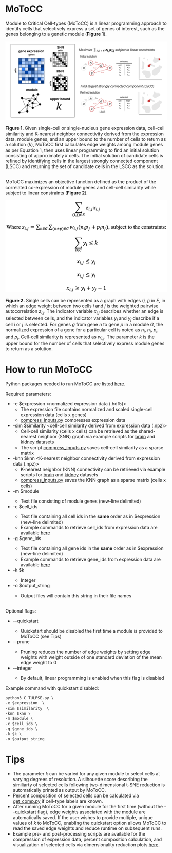 # MoToCC
Module to Critical Cell-types (MoToCC) is a linear programming approach to identify cells that selectively express a set of genes of interest, such as the genes belonging to a genetic module (**Figure 1**). 

<p align="center"> <img src="figures/Figure1.svg"> <br>  </p> 
<b>Figure 1. </b> Given single-cell or single-nucleus gene expression data, cell-cell similarity and K-nearest neighbor connectivity derived from the expression data, module genes, and an upper bound to the number of cells to return as a solution (<i>k</i>), MoToCC first calculates edge weights among module genes as per Equation 1, then uses linear programming to find an initial solution consisting of approximately <i>k</i> cells. The initial solution of candidate cells is refined by identifying cells in the largest strongly connected component (LSCC) and returning the set of candidate cells in the LSCC as the solution. <br>


<br> MoToCC maximizes an objective function defined as the product of the correlated co-expression of module genes and cell-cell similarity while subject to linear constraints (**Figure 2**).

<p align="center"> <img src="figures/ObjFunction.png"> <br>  </p> 
<b>Figure 2.</b> Single cells can be represented as a graph with edges (<i>i, j</i>) in <i>E</i>, in which an edge weight between two cells <i>i</i> and <i>j</i> is the weighted pairwise autocorrelation <i>z<sub>i,j</sub></i>. The indicator variable <i>x<sub>i,j</sub></i> describes whether an edge is selected between cells, and the indicator variables <i>y<sub>i</sub></i> and <i>y<sub>j</sub></i> describe if a cell <i>i</i> or <i>j</i> is selected. For genes <i>g</i> from gene <i>n</i> to gene <i>p</i> in a module <i>G</i>, the normalized expression of a gene for a particular cell is noted as <i>n<sub>i</sub></i>, <i>n<sub>j</sub></i>, <i>p<sub>i</sub></i>, and <i>p<sub>j</sub></i>. Cell-cell similarity is represented as <i>w<sub>i,j</sub></i>. The parameter <i>k</i> is the upper bound for the number of cells that selectively express module genes to return as a solution.

# How to run MoToCC
Python packages needed to run MoToCC are listed [here](https://github.com/jchow32/MoToCC/blob/824ce5fea996c5560cb0597de86aebee781e6a04/pre_post_processing/conda_python_list.txt). <br>

  Required parameters: <br>
  - -e $expression <normalized expression data (.hdf5)>
    - The expression file contains normalized and scaled single-cell expression data (cells x genes)
    - [compress_inputs.py](https://github.com/jchow32/MoToCC/blob/0de0a1847938c37b0bc05222196ef1c54067bd07/pre_post_processing/compress_inputs.py) compresses expression data 
  - -sim $similarity <cell-cell similarity derived from expression data (.npz)>
    - Cell-cell similarity (cells x cells) can be retrieved as the shared-nearest neighbor (SNN) graph via example scripts for [brain](https://github.com/jchow32/MoToCC/blob/0de0a1847938c37b0bc05222196ef1c54067bd07/pre_post_processing/exp_processing_brain.R) and [kidney](https://github.com/jchow32/MoToCC/blob/0de0a1847938c37b0bc05222196ef1c54067bd07/pre_post_processing/exp_processing_kidney.R) datasets
    - The script [compress_inputs.py](https://github.com/jchow32/MoToCC/blob/0de0a1847938c37b0bc05222196ef1c54067bd07/pre_post_processing/compress_inputs.py) saves cell-cell similarity as a sparse matrix
  - -knn $knn <K-nearest neighbor connectivity derived from expression data (.npz)>
    - K-nearest neighbor (KNN) connectivity can be retrieved via example scripts for [brain](https://github.com/jchow32/MoToCC/blob/0de0a1847938c37b0bc05222196ef1c54067bd07/pre_post_processing/exp_processing_brain.R) and [kidney](https://github.com/jchow32/MoToCC/blob/0de0a1847938c37b0bc05222196ef1c54067bd07/pre_post_processing/exp_processing_kidney.R) datasets
    - [compress_inputs.py](https://github.com/jchow32/MoToCC/blob/0de0a1847938c37b0bc05222196ef1c54067bd07/pre_post_processing/compress_inputs.py) saves the KNN graph as a sparse matrix (cells x cells)
  - -m $module <genes of interest>
    - Text file consisting of module genes (new-line delimited)
  - -c $cell_ids <cell ids from expression data>
    - Text file containing all cell ids in the **same** order as in $expression (new-line delimited)
    - Example commands to retrieve cell_ids from expression data are available [here](https://github.com/jchow32/MoToCC/blob/ba53860abde0455ee59c31807e91dc137e6e0211/pre_post_processing/MoToCC_log.sh)
  - -g $gene_ids <gene ids from expression data>
    - Text file containing all gene ids in the **same** order as in $expression (new-line delimited)
    - Example commands to retrieve gene_ids from expression data are available [here](https://github.com/jchow32/MoToCC/blob/ba53860abde0455ee59c31807e91dc137e6e0211/pre_post_processing/MoToCC_log.sh)
  - -k $k <upper bound of cells to return as solution>
    - Integer
  - -o $output_string <output string to contain in output file names>
    - Output files will contain this string in their file names
  
  <br>Optional flags:<br>
  - --quickstart <enables quickstart>
    - Quickstart should be disabled the first time a module is provided to MoToCC (see Tips)
  - --prune <enables pruning>
    - Pruning reduces the number of edge weights by setting edge weights with weight outside of one standard deviation of the mean edge weight to 0
  - --integer <enables integer programming>
    - By default, linear programming is enabled when this flag is disabled
    
Example command with quickstart disabled: 
```
python3 C_TULPSE.py \
-e $expression  \
-sim $similarity  \
-knn $knn \
-m $module \
-c $cell_ids \
-g $gene_ids \
-k $k \
-o $output_string
```

# Tips
* The parameter _k_ can be varied for any given module to select cells at varying degrees of resolution. A silhouette score describing the similiarty of selected cells following two-dimensional t-SNE reduction is automatically printed as output by MoToCC.
* Percent composition of selected cells can be calculated via [get_comp.py](https://github.com/jchow32/MoToCC/blob/ba53860abde0455ee59c31807e91dc137e6e0211/pre_post_processing/get_comp.py) if cell-type labels are known.
* After running MoToCC for a given module for the first time (without the --quickstart flag), edge weights associated with the module are automatically saved. If the user wishes to provide multiple, unique values of _k_ to MoToCC, enabling the quickstart option allows MoToCC to read the saved edge weights and reduce runtime on subsequent runs.
* Example pre- and post-processing scripts are available for the compression of expression data, percent composition calculation, and visualization of selected cells via dimensionality reduction plots [here](https://github.com/jchow32/MoToCC/tree/main/pre_post_processing). 
